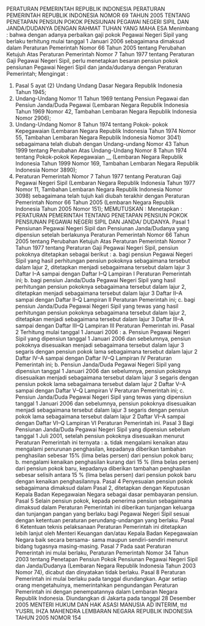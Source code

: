 PERATURAN PEMERINTAH REPUBLIK INDONESIA PERATURAN PEMERINTAH REPUBLIK INDONESIA NOMOR 69 TAHUN 2005 TENTANG PENETAPAN PENSIUN POKOK PENSIUNAN PEGAWAI NEGERI SIPIL DAN JANDA/DUDANYA
DENGAN RAHMAT TUHAN YANG MAHA ESA
Menimbang :
 bahwa dengan adanya perbaikan gaji pokok Pegawai Negeri Sipil yang berlaku terhitung mulai tanggal 1 Januari 2006 sebagaimana dimaksud dalam Peraturan Pemerintah Nomor 66 Tahun 2005 tentang Perubahan Ketujuh Atas Peraturan Pemerintah Nomor 7 Tahun 1977 tentang Peraturan Gaji Pegawai Negeri Sipil, perlu menetapkan besaran pensiun pokok pensiunan Pegawai Negeri Sipil dan janda/dudanya dengan Peraturan Pemerintah;
Mengingat :

1. Pasal 5 ayat (2) Undang Undang Dasar Negara Republik Indonesia Tahun 1945;
2. Undang-Undang Nomor 11 Tahun 1969 tentang Pensiun Pegawai dan Pensiun Janda/Duda Pegawai (Lembaran Negara Republik Indonesia Tahun 1969 Nomor 42, Tambahan Lembaran Negara Republik Indonesia Nomor 2906);
3. Undang-Undang Nomor 8 Tahun 1974 tentang Pokok- pokok Kepegawaian (Lembaran Negara Republik Indonesia Tahun 1974 Nomor 55, Tambahan Lembaran Negara Republik Indonesia Nomor 3041) sebagaimana telah diubah dengan Undang-undang Nomor 43 Tahun 1999 tentang Perubahan Atas Undang-Undang Nomor 8 Tahun 1974 tentang Pokok-pokok Kepegawaian __ (Lembaran Negara Republik Indonesia Tahun 1999 Nomor 169, Tambahan Lembaran Negara Republik Indonesia Nomor 3890);
4. Peraturan Pemerintah Nomor 7 Tahun 1977 tentang Peraturan Gaji Pegawai Negeri Sipil (Lembaran Negara Republik Indonesia Tahun 1977 Nomor 11, Tambahan Lembaran Negara Republik Indonesia Nomor 3098) sebagaimana telah tujuh kali diubah terakhir dengan Peraturan Pemerintah Nomor 66 Tahun 2005 (Lembaran Negara Republik Indonesia Tahun 2005 Nomor 151);
MEMUTUSKAN :
 Menetapkan : PERATURAN PEMERINTAH TENTANG PENETAPAN PENSIUN POKOK PENSIUNAN PEGAWAI NEGERI SIPIL DAN JANDA/ DUDANYA.
Pasal 1
Pensiunan Pegawai Negeri Sipil dan Pensiunan Janda/Dudanya yang dipensiun setelah berlakunya Peraturan Pemerintah Nomor 66 Tahun 2005 tentang Perubahan Ketujuh Atas Peraturan Pemerintah Nomor 7 Tahun 1977 tentang Peraturan Gaji Pegawai Negeri Sipil, pensiun pokoknya ditetapkan sebagai berikut :
a. bagi pensiun Pegawai Negeri Sipil yang hasil perhitungan pensiun pokoknya sebagaimana tersebut dalam lajur 2, ditetapkan menjadi sebagaimana tersebut dalam lajur 3 Daftar I–A sampai dengan Daftar I–Q Lampiran I Peraturan Pemerintah ini;
b. bagi pensiun Janda/Duda Pegawai Negeri Sipil yang hasil perhitungan pensiun pokoknya sebagaimana tersebut dalam lajur 2, ditetapkan menjadi sebagaimana tersebut dalam lajur 3 Daftar II–A sampai dengan Daftar II–Q Lampiran II Peraturan Pemerintah ini;
c. bagi pensiun Janda/Duda Pegawai Negeri Sipil yang tewas yang hasil perhitungan pensiun pokoknya sebagaimana tersebut dalam lajur 2, ditetapkan menjadi sebagaimana tersebut dalam lajur 3 Daftar III–A sampai dengan Daftar III–Q Lampiran III Peraturan Pemerintah ini.
Pasal 2
Terhitung mulai tanggal 1 Januari 2006 :
a. Pensiun Pegawai Negeri Sipil yang dipensiun tanggal 1 Januari 2006 dan sebelumnya, pensiun pokoknya disesuaikan menjadi sebagaimana tersebut dalam lajur 3 segaris dengan pensiun pokok lama sebagaimana tersebut dalam lajur 2 Daftar IV–A sampai dengan Daftar IV–Q Lampiran IV Peraturan Pemerintah ini;
b. Pensiun Janda/Duda Pegawai Negeri Sipil yang dipensiun tanggal 1 Januari 2006 dan sebelumnya, pensiun pokoknya disesuaikan menjadi sebagaimana tersebut dalam lajur 3 segaris dengan pensiun pokok lama sebagaimana tersebut dalam lajur 2 Daftar V–A sampai dengan Daftar V–Q Lampiran V Peraturan Pemerintah ini;
c. Pensiun Janda/Duda Pegawai Negeri Sipil yang tewas yang dipensiun tanggal 1 Januari 2006 dan sebelumnya, pensiun pokoknya disesuaikan menjadi sebagaimana tersebut dalam lajur 3 segaris dengan pensiun pokok lama sebagaimana tersebut dalam lajur 2 Daftar VI–A sampai dengan Daftar VI–Q Lampiran VI Peraturan Pemerintah ini.
Pasal 3
Bagi Pensiunan Janda/Duda Pegawai Negeri Sipil yang dipensiun sebelum tanggal 1 Juli 2001, setelah pensiun pokoknya disesuaikan menurut Peraturan Pemerintah ini ternyata :
a. tidak mengalami kenaikan atau mengalami penurunan penghasilan, kepadanya diberikan tambahan penghasilan sebesar 15% (lima belas persen) dari pensiun pokok baru;
b. mengalami kenaikan penghasilan kurang dari 15 % (lima belas persen) dari pensiun pokok baru, kepadanya diberikan tambahan penghasilan sebesar selisih antara 15 % (lima belas persen) dari pensiun pokok baru dengan kenaikan penghasilannya.
Pasal 4
Penyesuaian pensiun pokok sebagaimana dimaksud dalam Pasal 2, ditetapkan dengan Keputusan Kepala Badan Kepegawaian Negara sebagai dasar pembayaran pensiun.
Pasal 5
Selain pensiun pokok, kepada penerima pensiun sebagaimana dimaksud dalam Peraturan Pemerintah ini diberikan tunjangan keluarga dan tunjangan pangan yang berlaku bagi Pegawai Negeri Sipil sesuai dengan ketentuan peraturan perundang-undangan yang berlaku.
Pasal 6
Ketentuan teknis pelaksanaan Peraturan Pemerintah ini ditetapkan lebih lanjut oleh Menteri Keuangan dan/atau Kepala Badan Kepegawaian Negara baik secara bersama- sama maupun sendiri-sendiri menurut bidang tugasnya masing-masing.
Pasal 7
Pada saat Peraturan Pemerintah ini mulai berlaku, Peraturan Pemerintah Nomor 34 Tahun 2003 tentang Penetapan Pensiun Pokok Pensiunan Pegawai Negeri Sipil dan Janda/Dudanya (Lembaran Negara Republik Indonesia Tahun 2003 Nomor 74), dicabut dan dinyatakan tidak berlaku.
Pasal 8
Peraturan Pemerintah ini mulai berlaku pada tanggal diundangkan.
Agar setiap orang mengetahuinya, memerintahkan pengundangan Peraturan Pemerintah ini dengan penempatannya dalam Lembaran Negara Republik Indonesia. Diundangkan di Jakarta pada tanggal 28 Desember 2005 MENTERI HUKUM DAN HAK ASASI MANUSIA AD INTERIM, ttd YUSRIL IHZA MAHENDRA LEMBARAN NEGARA REPUBLIK INDONESIA TAHUN 2005 NOMOR 154